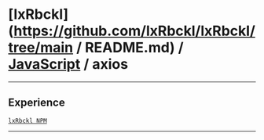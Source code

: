 # [lxRbckl](https://github.com/lxRbckl/lxRbckl/tree/main / README.md) / [JavaScript](https://github.com/lxRbckl/lxRbckl/tree/main/JavaScript) / axios

---

## Experience
[`lxRbckl NPM`](https://github.com/lxRbckl/lxRbckl/blob/NPM/README.md)

---
